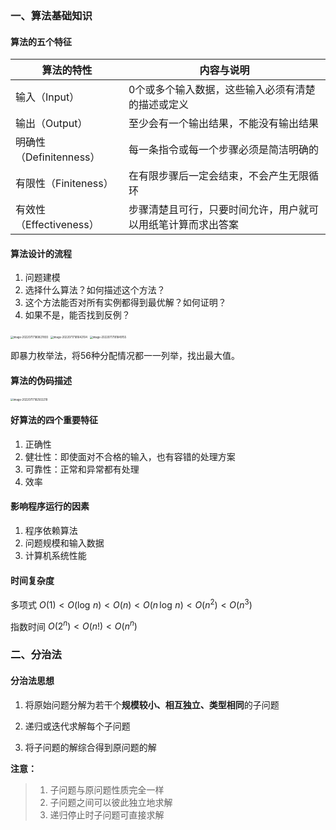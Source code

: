 ### 一、算法基础知识

#### 算法的五个特征

| 算法的特性              | 内容与说明                                                   |
| ----------------------- | ------------------------------------------------------------ |
| 输入（Input）           | 0个或多个输入数据，这些输入必须有清楚的描述或定义            |
| 输出（Output）          | 至少会有一个输出结果，不能没有输出结果                       |
| 明确性（Definitenness） | 每一条指令或每一个步骤必须是简洁明确的                       |
| 有限性（Finiteness）    | 在有限步骤后一定会结束，不会产生无限循环                     |
| 有效性（Effectiveness） | 步骤清楚且可行，只要时间允许，用户就可以用纸笔计算而求出答案 |



#### 算法设计的流程

1. 问题建模
2. 选择什么算法？如何描述这个方法？
3. 这个方法能否对所有实例都得到最优解？如何证明？
4. 如果不是，能否找到反例？

<img src="/Users/wyrm/Library/Application Support/typora-user-images/image-20220717180827893.png" alt="image-20220717180827893" style="zoom:30%;" />

<img src="/Users/wyrm/Library/Application Support/typora-user-images/image-20220717181642104.png" alt="image-20220717181642104" style="zoom:30%;" />

<img src="/Users/wyrm/Library/Application Support/typora-user-images/image-20220717181849155.png" alt="image-20220717181849155" style="zoom:30%;" />

即暴力枚举法，将56种分配情况都一一列举，找出最大值。



#### 算法的伪码描述

<img src="/Users/wyrm/Library/Application Support/typora-user-images/image-20220717182502219.png" alt="image-20220717182502219" style="zoom:30%;" />





#### 好算法的四个重要特征

1. 正确性
2. 健壮性：即使面对不合格的输入，也有容错的处理方案
3. 可靠性：正常和异常都有处理
4. 效率



#### 影响程序运行的因素

1. 程序依赖算法
2. 问题规模和输入数据
3. 计算机系统性能



#### 时间复杂度

多项式		$O(1)<O(\log\,n)<O(n)<O(n\,\log\,n)<O(n^2)<O(n^3)$

指数时间	$O(2^n)<O(n!)<O(n^n)$



### 二、分治法

#### 分治法思想

1. 将原始问题分解为若干个**规模较小、相互独立、类型相同**的子问题

2. 递归或迭代求解每个子问题
3. 将子问题的解综合得到原问题的解

**注意：**

> 1. 子问题与原问题性质完全一样
> 2. 子问题之间可以彼此独立地求解
> 3. 递归停止时子问题可直接求解
